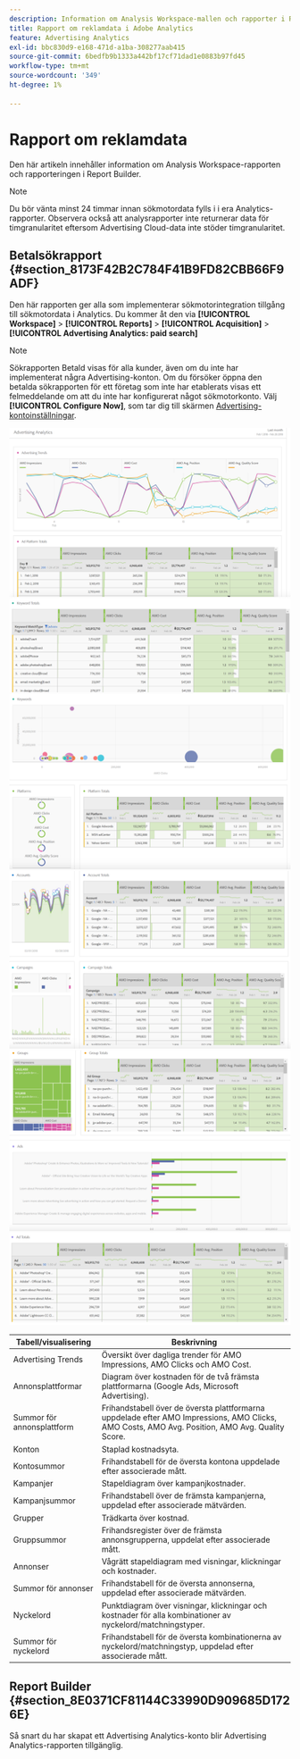 ```yaml
---
description: Information om Analysis Workspace-mallen och rapporter i Report Builder.
title: Rapport om reklamdata i Adobe Analytics
feature: Advertising Analytics
exl-id: bbc830d9-e168-471d-a1ba-308277aab415
source-git-commit: 6bedfb9b1333a442bf17cf71dad1e0883b97fd45
workflow-type: tm+mt
source-wordcount: '349'
ht-degree: 1%

---
```


# Rapport om reklamdata

Den här artikeln innehåller information om Analysis Workspace-rapporten och rapporteringen i Report Builder.

>[!NOTE]
>
>Du bör vänta minst 24 timmar innan sökmotordata fylls i i era Analytics-rapporter. Observera också att analysrapporter inte returnerar data för timgranularitet eftersom Advertising Cloud-data inte stöder timgranularitet.

## Betalsökrapport {#section_8173F42B2C784F41B9FD82CBB66F9ADF}

Den här rapporten ger alla som implementerar sökmotorintegration tillgång till sökmotordata i Analytics. Du kommer åt den via **[!UICONTROL Workspace]** > **[!UICONTROL Reports]** > **[!UICONTROL Acquisition]** > **[!UICONTROL Advertising Analytics: paid search]**

>[!NOTE]
>
>Sökrapporten Betald visas för alla kunder, även om du inte har implementerat några Advertising-konton. Om du försöker öppna den betalda sökrapporten för ett företag som inte har etablerats visas ett felmeddelande om att du inte har konfigurerat något sökmotorkonto. Välj **[!UICONTROL Configure Now]**, som tar dig till skärmen [Advertising-kontoinställningar](/help/integrate/c-advertising-analytics/c-adanalytics-workflow/aa-create-ad-account.md).

![](assets/aa_aw.png)  ![](assets/aa_aw2.png) ![](assets/aa_aw3.png) ![](assets/aa_aw4.png)  ![](assets/aa_aw5.png) ![](assets/aa_aw6.png)

| Tabell/visualisering | Beskrivning |
|--- |--- |
| Advertising Trends | Översikt över dagliga trender för AMO Impressions, AMO Clicks och AMO Cost. |
| Annonsplattformar | Diagram över kostnaden för de två främsta plattformarna (Google Ads, Microsoft Advertising). |
| Summor för annonsplattform | Frihandstabell över de översta plattformarna uppdelade efter AMO Impressions, AMO Clicks, AMO Costs, AMO Avg. Position, AMO Avg. Quality Score. |
| Konton | Staplad kostnadsyta. |
| Kontosummor | Frihandstabell för de översta kontona uppdelade efter associerade mått. |
| Kampanjer | Stapeldiagram över kampanjkostnader. |
| Kampanjsummor | Frihandstabell över de främsta kampanjerna, uppdelad efter associerade mätvärden. |
| Grupper | Trädkarta över kostnad. |
| Gruppsummor | Frihandsregister över de främsta annonsgrupperna, uppdelat efter associerade mått. |
| Annonser | Vågrätt stapeldiagram med visningar, klickningar och kostnader. |
| Summor för annonser | Frihandstabell för de översta annonserna, uppdelad efter associerade mätvärden. |
| Nyckelord | Punktdiagram över visningar, klickningar och kostnader för alla kombinationer av nyckelord/matchningstyper. |
| Summor för nyckelord | Frihandstabell för de översta kombinationerna av nyckelord/matchningstyp, uppdelad efter associerade mått. |

## Report Builder {#section_8E0371CF81144C33990D909685D1726E}

Så snart du har skapat ett Advertising Analytics-konto blir Advertising Analytics-rapporten tillgänglig.
